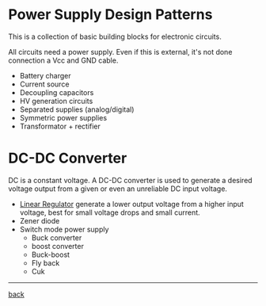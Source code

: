 # Power Supply Design Patterns

This is a collection of basic building blocks for electronic circuits.

All circuits need a power supply.
Even if this is external, it's not done connection a Vcc and GND cable.

- Battery charger
- Current source 
- Decoupling capacitors
- HV generation circuits
- Separated supplies (analog/digital)
- Symmetric power supplies
- Transformator + rectifier

# DC-DC Converter

DC is a constant voltage. 
A DC-DC converter is used to generate a desired voltage output from a given or even an unreliable DC input voltage.

- [Linear Regulator](linear-regulator/README.md)
  generate a lower output voltage from a higher input voltage, best for small voltage drops and small current. 
- Zener diode
- Switch mode power supply
  - Buck converter
  - boost converter
  - Buck-boost
  - Fly back
  - Cuk

--- 

[back](../README.md)